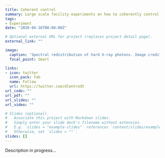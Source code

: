 ```yaml
---
title: Coherent control
summary: Large scale facility experiments on how to coherently control X-rays and nuclei
tags:
- Experiment
date: "2020-04-16T00:00:00Z"

# Optional external URL for project (replaces project detail page).
external_link: ""

image:
  caption: 'Spectral redistribution of hard X-ray photons. Image credit: [**Jörg Evers**](https://www.mpi-hd.mpg.de/personalhomes/evers/)'
  focal_point: Smart

links:
- icon: twitter
  icon_pack: fab
  name: Follow
  url: https://twitter.com/dlentrodt
url_code: ""
url_pdf: ""
url_slides: ""
url_video: ""

# Slides (optional).
#   Associate this project with Markdown slides.
#   Simply enter your slide deck's filename without extension.
#   E.g. `slides = "example-slides"` references `content/slides/example-slides.md`.
#   Otherwise, set `slides = ""`.
slides: []
---
```


Description in progress...
